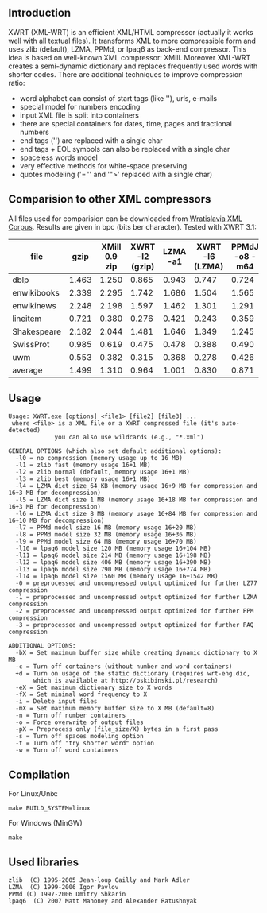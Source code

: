 Introduction
-----------------

XWRT (XML-WRT) is an efficient XML/HTML compressor (actually it works well with all textual files). 
It transforms XML to more compressible form and uses zlib (default), LZMA, PPMd, or lpaq6 as 
back-end compressor. This idea is based on well-known XML compressor: XMill.
Moreover XML-WRT creates a semi-dynamic dictionary and replaces frequently 
used words with shorter codes. There are additional techniques to improve
compression ratio:
- word alphabet can consist of start tags (like '<tag>'), urls, e-mails
- special model for numbers encoding
- input XML file is split into containers
- there are special containers for dates, time, pages and fractional numbers
- end tags ('</tag>') are replaced with a single char
- end tags + EOL symbols can also be replaced with a single char
- spaceless words model
- very effective methods for white-space preserving
- quotes modeling ('="' and '">' replaced with a single char) 


Comparision to other XML compressors
-------------------------

All files used for comparision can be downloaded from [Wratislavia XML Corpus]. Results are given in bpc (bits ber character). Tested with XWRT 3.1: 

|file       |gzip |XMill 0.9 zip|XWRT -l2 (gzip)|LZMA -a1|XWRT -l6 (LZMA)|PPMdJ -o8 -m64|XMill 0.9 PPMd|XMLPPM -l 9|SCMPPM -l 9|XWRT -l9 (PPM)|FastPAQ8 74 MB|XWRT -l11 (FastPAQ8)|
|-----------|-----|-------------|---------------|--------|---------------|--------------|--------------|-----------|-----------|--------------|--------------|--------------------|
|dblp       |1.463|        1.250|          0.865|   0.943|          0.747|         0.724|         0.940|      0.802|      0.693|         0.690|         0.659|               0.597|
|enwikibooks|2.339|2.295|1.742|1.686|1.504|1.565|1.838|1.621|1.621|1.481|1.357|1.269|
|enwikinews |2.248|2.198|1.597|1.462|1.301|1.291|1.746|1.379|1.398|1.202|1.172|1.090|
|lineitem   |0.721|0.380|0.276|0.421|0.243|0.359|0.270|0.261|0.242|0.243|0.236|0.226|
|Shakespeare|2.182|2.044|1.481|1.646|1.349|1.245|1.584|1.295|1.293|1.204|1.220|1.185|
|SwissProt  |0.985|0.619|0.475|0.478|0.388|0.490|0.477|0.416|0.417|0.363|0.395|0.313|
|uwm        |0.553|0.382|0.315|0.368|0.278|0.426|0.310|0.259|0.274|0.240|0.254|0.228|
|average    |1.499|1.310|0.964|1.001|0.830|0.871|1.024|0.862|0.848|0.775|0.756|0.701|

[Wratislavia XML Corpus]: http://pskibinski.pl/research/Wratislavia/



Usage
-----------------

```
Usage: XWRT.exe [options] <file1> [file2] [file3] ...
 where <file> is a XML file or a XWRT compressed file (it's auto-detected)
             you can also use wildcards (e.g., "*.xml")

GENERAL OPTIONS (which also set default additional options):
  -l0 = no compression (memory usage up to 16 MB)
  -l1 = zlib fast (memory usage 16+1 MB)
  -l2 = zlib normal (default, memory usage 16+1 MB)
  -l3 = zlib best (memory usage 16+1 MB)
  -l4 = LZMA dict size 64 KB (memory usage 16+9 MB for compression and 16+3 MB for decompression)
  -l5 = LZMA dict size 1 MB (memory usage 16+18 MB for compression and 16+3 MB for decompression)
  -l6 = LZMA dict size 8 MB (memory usage 16+84 MB for compression and 16+10 MB for decompression)
  -l7 = PPMd model size 16 MB (memory usage 16+20 MB)
  -l8 = PPMd model size 32 MB (memory usage 16+36 MB)
  -l9 = PPMd model size 64 MB (memory usage 16+70 MB)
  -l10 = lpaq6 model size 120 MB (memory usage 16+104 MB)
  -l11 = lpaq6 model size 214 MB (memory usage 16+198 MB)
  -l12 = lpaq6 model size 406 MB (memory usage 16+390 MB)
  -l13 = lpaq6 model size 790 MB (memory usage 16+774 MB)
  -l14 = lpaq6 model size 1560 MB (memory usage 16+1542 MB)
  -0 = preprocessed and uncompressed output optimized for further LZ77 compression
  -1 = preprocessed and uncompressed output optimized for further LZMA compression
  -2 = preprocessed and uncompressed output optimized for further PPM compression
  -3 = preprocessed and uncompressed output optimized for further PAQ compression

ADDITIONAL OPTIONS:
  -bX = Set maximum buffer size while creating dynamic dictionary to X MB
  -c = Turn off containers (without number and word containers)
  +d = Turn on usage of the static dictionary (requires wrt-eng.dic,
       which is available at http://pskibinski.pl/research)
  -eX = Set maximum dictionary size to X words
  -fX = Set minimal word frequency to X
  -i = Delete input files
  -mX = Set maximum memory buffer size to X MB (default=8)
  -n = Turn off number containers
  -o = Force overwrite of output files
  -pX = Preprocess only (file_size/X) bytes in a first pass
  -s = Turn off spaces modeling option
  -t = Turn off "try shorter word" option
  -w = Turn off word containers
```


Compilation
-------------------------
For Linux/Unix:
```
make BUILD_SYSTEM=linux
```

For Windows (MinGW)
```
make
```


Used libraries
---------------------
```
zlib  (C) 1995-2005 Jean-loup Gailly and Mark Adler 
LZMA  (C) 1999-2006 Igor Pavlov
PPMd (C) 1997-2006 Dmitry Shkarin
lpaq6  (C) 2007 Matt Mahoney and Alexander Ratushnyak
```
